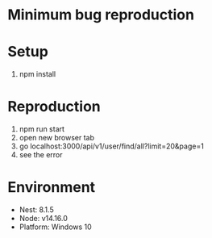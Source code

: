 # Minimum bug reproduction

# Setup

1) npm install

# Reproduction

1) npm run start
2) open new browser tab
3) go localhost:3000/api/v1/user/find/all?limit=20&page=1
4) see the error

 # Environment
- Nest: 8.1.5
- Node: v14.16.0
- Platform: Windows 10
